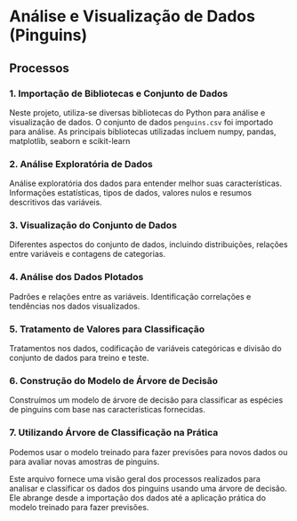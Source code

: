 # Análise e Visualização de Dados (Pinguins)

## Processos

### 1. Importação de Bibliotecas e Conjunto de Dados
Neste projeto, utiliza-se diversas bibliotecas do Python para análise e visualização de dados. O conjunto de dados `penguins.csv` foi importado para análise. As principais bibliotecas utilizadas incluem numpy, pandas, matplotlib, seaborn e scikit-learn

### 2. Análise Exploratória de Dados
Análise exploratória dos dados para entender melhor suas características. Informações estatísticas, tipos de dados, valores nulos e resumos descritivos das variáveis.

### 3. Visualização do Conjunto de Dados
Diferentes aspectos do conjunto de dados, incluindo distribuições, relações entre variáveis e contagens de categorias.

### 4. Análise dos Dados Plotados
Padrões e relações entre as variáveis. Identificação correlações e tendências nos dados visualizados.

### 5. Tratamento de Valores para Classificação
Tratamentos nos dados, codificação de variáveis categóricas e divisão do conjunto de dados para treino e teste.

### 6. Construção do Modelo de Árvore de Decisão
Construímos um modelo de árvore de decisão para classificar as espécies de pinguins com base nas características fornecidas.

### 7. Utilizando Árvore de Classificação na Prática
Podemos usar o modelo treinado para fazer previsões para novos dados ou para avaliar novas amostras de pinguins.

Este arquivo fornece uma visão geral dos processos realizados para analisar e classificar os dados dos pinguins usando uma árvore de decisão. Ele abrange desde a importação dos dados até a aplicação prática do modelo treinado para fazer previsões.
